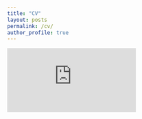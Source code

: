 ```yaml
---
title: "CV"
layout: posts
permalink: /cv/
author_profile: true
---
```


![caterpillar](https://KangwooChoi.github.io/assets/files/CV_Kangwoo-Choi.pdf)
